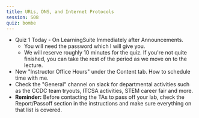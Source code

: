 ```yaml
---
title: URLs, DNS, and Internet Protocols
session: S08
quiz: bombe
---
```

* Quiz 1 Today - On LearningSuite Immediately after Announcements.
    * You will need the password which I will give you.
    * We will reserve roughly 10 minutes for the quiz. If you're not quite finished, you can take the rest of the period as we move on to the lecture.
* New "Instructor Office Hours" under the Content tab. How to schedule time with me.
* Check the "General" channel on slack for departmental activities such as the CCDC team tryouts, ITCSA activities, STEM career fair and more.
* **Reminder:** Before contacting the TAs to pass off your lab, check the Report/Passoff section in the instructions and make sure everything on that list is covered.
